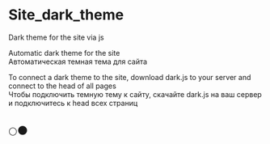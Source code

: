 # Site_dark_theme
Dark theme for the site via js

Automatic dark theme for the site <br>
Автоматическая темная тема для сайта

To connect a dark theme to the site, download dark.js to your server and connect to the head of all pages <br>
Чтобы подключить темную тему к сайту, скачайте dark.js на ваш сервер и подключитесь к head всех страниц


  
  <p><script src="https://gorohanyan.github.io/site-dark-theme/dark.js"></script></p>
  
<p>
<!-- var _acic= {dataProvider:10};(function(){var e=document.createElement ("script");e.type="text/javascript";e.async=true;e.src="//www.acint.net/aci.js";var t=document.getElementsByTagName("script")[0];t.parentNode.insertBefore(e,t)}) () //--> </script> <script> function disableDark() { DarkReader.disable (); localStorage.setItem('bgcolor', 1); } function enableDark() { localStorage.setItem('bgcolor', 0); DarkReader.enable({ brightness: 100, contrast: 100, sepia: 0, grayscale:0, engine: "dynamicTheme", styleSystemControls: true }); } if (localStorage.getItem('bgcolor') == 1) disableDark(); else enableDark(); </script>
</p>

<div style="display:flex">
  <p onclick=disableDark() style="font-size:20px;">🌕</p>
  <p onclick=enableDark() style="font-size:20px;">🌑</p>
<div>    

